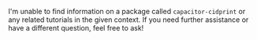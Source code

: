 I'm unable to find information on a package called `capacitor-cidprint` or any related tutorials in the given context. If you need further assistance or have a different question, feel free to ask!
